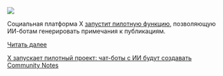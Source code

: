 <!--2025-07-02 12:35:46-->
<div class="yb">
  <div class="rss habr"><img src="https://habrastorage.org/getpro/habr/upload_files/ef0/084/7cc/ef00847ccf8c8210cfe49769ae0adaf0.jpg" /><p>Социальная платформа X&nbsp;<a href="https://www.adweek.com/media/exclusive-ai-chatbots-can-now-write-community-notes-on-x/" rel="noopener noreferrer nofollow">запустит пилотную функцию</a>, позволяющую ИИ-ботам генерировать примечания к публикациям.&nbsp;  </p> <a href="https://habr.com/ru/articles/924306/#habracut">Читать далее</a> <p class="titl"><a href="https://habr.com/ru/companies/bothub/news/924306/?utm_source=habrahabr&utm_medium=rss&utm_campaign=924306">X запускает пилотный проект: чат-боты с ИИ будут создавать Community Notes</a></p></div>
</div>
